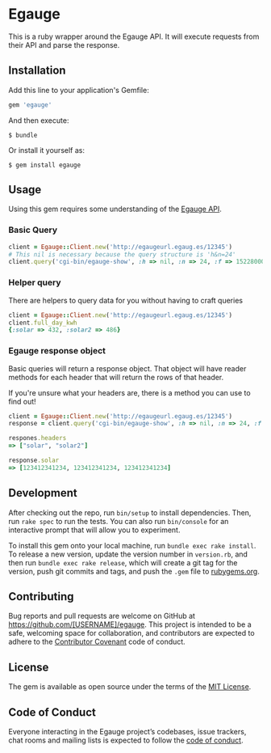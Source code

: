 # Egauge

This is a ruby wrapper around the Egauge API. It will execute requests from their API and parse the response.

## Installation

Add this line to your application's Gemfile:

```ruby
gem 'egauge'
```

And then execute:

    $ bundle

Or install it yourself as:

    $ gem install egauge

## Usage
Using this gem requires some understanding of the [Egauge API](https://www.egauge.net/docs/egauge-xml-api.pdf).

### Basic Query



```ruby
client = Egauge::Client.new('http://egaugeurl.egaug.es/12345')
# This nil is necessary because the query structure is 'h&n=24'
client.query('cgi-bin/egauge-show', :h => nil, :n => 24, :f => 1522800000)
```
### Helper query
There are helpers to query data for you without having to craft queries

```ruby
client = Egauge::Client.new('http://egaugeurl.egaug.es/12345')
client.full_day_kwh
{:solar => 432, :solar2 => 486}
```

### Egauge response object
Basic queries will return a response object. That object will have reader methods for each header that will return the rows of that header.

If you're unsure what your headers are, there is a method you can use to find out!

```ruby
client = Egauge::Client.new('http://egaugeurl.egaug.es/12345')
response = client.query('cgi-bin/egauge-show', :h => nil, :n => 24, :f => 1522800000)

respones.headers
=> ["solar", "solar2"]

response.solar
=> [123412341234, 123412341234, 123412341234]

```

## Development

After checking out the repo, run `bin/setup` to install dependencies. Then, run `rake spec` to run the tests. You can also run `bin/console` for an interactive prompt that will allow you to experiment.

To install this gem onto your local machine, run `bundle exec rake install`. To release a new version, update the version number in `version.rb`, and then run `bundle exec rake release`, which will create a git tag for the version, push git commits and tags, and push the `.gem` file to [rubygems.org](https://rubygems.org).

## Contributing

Bug reports and pull requests are welcome on GitHub at https://github.com/[USERNAME]/egauge. This project is intended to be a safe, welcoming space for collaboration, and contributors are expected to adhere to the [Contributor Covenant](http://contributor-covenant.org) code of conduct.

## License

The gem is available as open source under the terms of the [MIT License](https://opensource.org/licenses/MIT).

## Code of Conduct

Everyone interacting in the Egauge project’s codebases, issue trackers, chat rooms and mailing lists is expected to follow the [code of conduct](https://github.com/[USERNAME]/egauge/blob/master/CODE_OF_CONDUCT.md).
